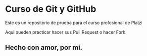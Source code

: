 # Curso de Git y GitHub
Este es un repositorio de prueba para el curso profesional de Platzi

Aqui pueden practicar hacer sus Pull Request o hacer Fork.

## Hecho con amor, por mi. 

